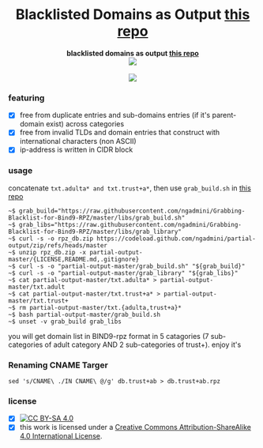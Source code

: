 
<h1 align="center">Blacklisted Domains as Output <a href="https://github.com/ngadmini/Grabbing-Blacklist-for-Bind9-RPZ">this repo</a></h1>

<p align="center">
  <b>blacklisted domains as output <a href="https://github.com/ngadmini/Grabbing-Blacklist-for-Bind9-RPZ">this repo</a></b><br>
  <a href="https://github.com/ngadmini/Grabbing-Blacklist-for-Bind9-RPZ"><img src="https://img.shields.io/badge/bind9%20RPZ-Grabbing%20Blacklist%20for%20Bind9%20RPZ-blue?style=flat-square&logo=github"></a>
  <br><br>
  <a href="#"><img src="http://s.4cdn.org/image/title/105.gif"></a>
</p>

### featuring
- [x] free from duplicate entries and sub-domains entries (if it's parent-domain exist) across categories
- [x] free from invalid TLDs and domain entries that construct with international characters (non ASCII)
- [x] ip-address is written in CIDR block

### usage
concatenate `txt.adulta* and txt.trust+a*`, then use `grab_build.sh` in [this repo](https://github.com/ngadmini/Grabbing-Blacklist-for-Bind9-RPZ/blob/master/libs/grab_build.sh)
```shell
~$ grab_build="https://raw.githubusercontent.com/ngadmini/Grabbing-Blacklist-for-Bind9-RPZ/master/libs/grab_build.sh"
~$ grab_libs="https://raw.githubusercontent.com/ngadmini/Grabbing-Blacklist-for-Bind9-RPZ/master/libs/grab_library"
~$ curl -s -o rpz_db.zip https://codeload.github.com/ngadmini/partial-output/zip/refs/heads/master
~$ unzip rpz_db.zip -x partial-output-master/{LICENSE,README.md,.gitignore}
~$ curl -s -o "partial-output-master/grab_build.sh" "${grab_build}"
~$ curl -s -o "partial-output-master/grab_library" "${grab_libs}"
~$ cat partial-output-master/txt.adulta* > partial-output-master/txt.adult
~$ cat partial-output-master/txt.trust+a* > partial-output-master/txt.trust+
~$ rm partial-output-master/txt.{adulta,trust+a}*
~$ bash partial-output-master/grab_build.sh
~$ unset -v grab_build grab_libs
```
you will get domain list in BIND9-rpz format in 5 catagories (7 sub-categories of adult category AND 2 sub-categories of trust+). enjoy it's
### Renaming CNAME Targer 
```
sed 's/CNAME\ ./IN CNAME\ @/g' db.trust+ab > db.trust+ab.rpz
```
### license
- [x] [![CC BY-SA 4.0][cc-by-sa-shield]][cc-by-sa]
- [x] this work is licensed under a [Creative Commons Attribution-ShareAlike 4.0 International License][cc-by-sa].

[cc-by-sa]: http://creativecommons.org/licenses/by-sa/4.0/
[cc-by-sa-image]: https://licensebuttons.net/l/by-sa/4.0/88x31.png
[cc-by-sa-shield]: https://img.shields.io/badge/License-CC%20BY--SA%204.0-lightgrey.svg
